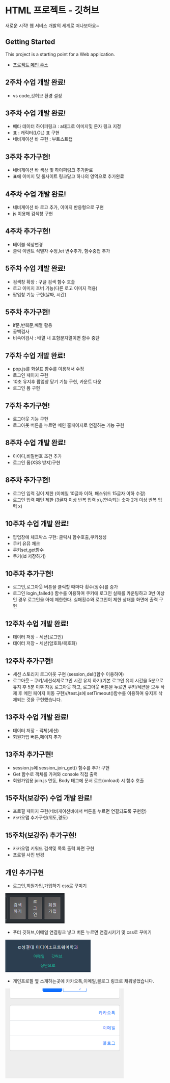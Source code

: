 # HTML 프로젝트 - 깃허브
새로운 시작! 웹 서비스 개발의 세계로 떠나보아요~
## Getting Started
This project is a starting point for a Web application.
- [프로젝트 메인 주소](https://github.com/somyeong0503/java__1)
## 2주차 수업 개발 완료!
- vs code,깃허브 환경 설정

## 3주차 수업 개발 완료!
- 메타 데이터 하이퍼링크 : a태그로 이미지및 문자 링크 지정
- 표 : 캐릭터(LOL) 표 구현
- 네비게이션 바 구현 : 부트스트랩
## 3주차 추가구현!
- 네비게이션 바 색상 및 하이퍼링크 추가완료
- 표에 이미지 및 롤사이트 링크달고 하나의 영역으로 추가완료

## 4주차 수업 개발 완료!
- 네비게이션 바 로고 추가, 이미지 반응형으로 구현
- js 이용해 검색창 구현
## 4주차 추가구현!
- 테이블 색상변경
- 클릭 이벤트 식별자 수정,let 변수추가, 함수중첩 추가

## 5주차 수업 개발 완료!
- 검색창 확장 : 구글 검색 함수 호출
- 로고 이미지 호버 기능(다른 로고 이미지 적용)
- 팝업창 기능 구현(날짜, 시간)
## 5주차 추가구현!
- if문,반복문,배열 활용
- 공백검사
- 비속어검사 : 배열 내 포함문자열이면 함수 중단

## 7주차 수업 개발 완료!
- pop.js를 화살표 함수를 이용해서 수정
- 로그인 페이지 구현
- 10초 유지후 팝업창 닫기 기능 구현, 카운트 다운
- 로그인 폼 구현
## 7주차 추가구현!
- 로그아웃 기능 구현
- 로그아웃 버튼을 누르면 메인 홈페이지로 연결하는 기능 구현   

## 8주차 수업 개발 완료!
- 아이디,비밀번호 조건 추가
- 로그인 폼(XSS 방지)구현
## 8주차 추가구현!
- 로그인 입력 길이 제한 (이메일 10글자 이하, 패스워드 15글자 이하 수정)
- 로그인 입력 패턴 제한 (3글자 이상 반복 입력 x),(연속되는 숫자 2개 이상 반복 입력 x)

## 10주차 수업 개발 완료!
- 팝업창에 체크박스 구현: 클릭시 함수호출,쿠키생성
- 쿠키 유뮤 체크 
- 쿠키set,get함수
- 쿠키(id 저장하기)
## 10주차 추가구현!
- 로그인,로그아웃 버튼을 클릭할 때마다 횟수(정수)를 증가
- 로그인 login_failed() 함수를 이용하여 쿠키에 로그인 실패를 카운팅하고 3번 이상인 경우 로그인을 아예 제한한다. 실패횟수와 로그인이 제한 상태를 화면에 출력 구현

## 12주차 수업 개발 완료!
- 데이터 저장 – 세션(로그인)
- 데이터 저장 – 세션(암호화/복호화)
## 12주차 추가구현!
- 세션 스토리지 로그아웃 구현 (session_del()함수 이용하여)
- 로그아웃 – 쿠키/세션삭제로그인 시간 유지 하기(기본 로그인 유지 시간을 5분으로 유지 후 5분 이후 자동 로그아웃 하고, 로그아웃 버튼을 누르면 쿠키/세션을 모두 삭제 후 메인 페이지 이동 구현)//test.js에 setTimeout()함수를 이용하여 유지후 삭제되는 것을 구현했습니다.

## 13주차 수업 개발 완료!
- 데이터 저장 - 객체(세션)
- 회원가입 버튼,페이지 추가
## 13주차 추가구현!
- session.js에 session_join_get() 함수를 추가 구현
- Get 함수로 객체를 가져와 console 직접 출력
- 회원가입용 join.js 연동, Body 태그에 문서 로드(onload) 시 함수 호출

## 15주차(보강주) 수업 개발 완료!
- 프로필 페이지 구현(네비게이션바에서 버튼을 누르면 연결되도록 구현함)
- 카카오맵 추가구현(위도,경도)
## 15주차(보강주) 추가구현!
- 카카오맵 키워드 검색및 목록 출력 화면 구현
- 프로필 사진 변경

## 개인 추가구현
- 로그인,회원가입,가입하기 css로 꾸미기 

![alt text](image-1.png)

- 푸터 깃허브,이메일 연결링크 넣고 버튼 누르면 연결시키기 및 css로 꾸미기 

![alt text](image-2.png)

- 개인프로필 옆 소개하는곳에 카카오톡,이메일,블로그 링크로 채워넣었습니다.

![alt text](image-3.png)

